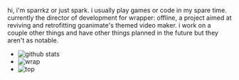 hi, i'm sparrkz or just spark. i usually play games or code in my spare time. currently the director of development for wrapper: offline, a project aimed at reviving and retrofitting goanimate's themed video maker. i work on a couple other things and have other things planned in the future but they aren't as notable.

- ![github stats](https://github-readme-stats.vercel.app/api?username=sparrkzz&count_private=true&show_icons=true&theme=nightowl)
- ![wrap](https://github-readme-stats.vercel.app/api/pin/?username=wrapper-offline&repo=wrapper-offline&theme=nightowl&show_owner=true)
- ![top](https://github-readme-stats.vercel.app/api/top-langs/?username=sparrkzz&theme=nightowl)
